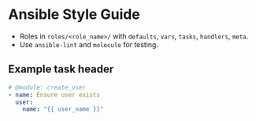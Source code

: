 # Ansible Style Guide

- Roles in `roles/<role_name>/` with `defaults`, `vars`, `tasks`, `handlers`, `meta`.
- Use `ansible-lint` and `molecule` for testing.

## Example task header

```yaml
# @module: create_user
- name: Ensure user exists
  user:
    name: "{{ user_name }}"
```
